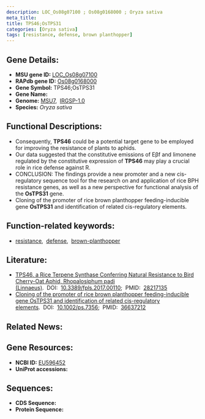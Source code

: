 ```yaml
---
description: LOC_Os08g07100 ; Os08g0168000 ; Oryza sativa
meta_title:
title: TPS46;OsTPS31
categories: [Oryza sativa]
tags: [resistance, defense, brown planthopper]
---
```


## Gene Details:
- **MSU gene ID:** [LOC_Os08g07100](http://rice.uga.edu/cgi-bin/ORF_infopage.cgi?orf=LOC_Os08g07100)  
- **RAPdb gene ID:** [Os08g0168000](https://rapdb.dna.affrc.go.jp/locus/?name=Os08g0168000)  
- **Gene Symbol:** TPS46;OsTPS31
- **Gene Name:**
- **Genome:**  [MSU7](http://rice.uga.edu/),&nbsp;&nbsp;[IRGSP-1.0](https://rapdb.dna.affrc.go.jp/download/irgsp1.html)
- **Species:** *Oryza sativa*

## Functional Descriptions:
   - Consequently, **TPS46** could be a potential target gene to be employed for improving the resistance of plants to aphids.
   - Our data suggested that the constitutive emissions of Eβf and limonene regulated by the constitutive expression of **TPS46** may play a crucial role in rice defense against R.
   - CONCLUSION: The findings provide a new promoter and a new cis-regulatory sequence tool for the research on and application of rice BPH resistance genes, as well as a new perspective for functional analysis of the **OsTPS31** gene.
   - Cloning of the promoter of rice brown planthopper feeding-inducible gene **OsTPS31** and identification of related cis-regulatory elements.

## Function-related keywords:
   - [resistance](/tags/resistance/),&nbsp;&nbsp;[defense](/tags/defense/),&nbsp;&nbsp;[brown-planthopper](/tags/brown-planthopper/)

## Literature:
   - [TPS46, a Rice Terpene Synthase Conferring Natural Resistance to Bird Cherry-Oat Aphid, Rhopalosiphum padi (Linnaeus)](https://www.doi.org/10.3389/fpls.2017.00110).&nbsp;&nbsp;DOI:&nbsp;&nbsp;[10.3389/fpls.2017.00110](https://www.doi.org/10.3389/fpls.2017.00110);&nbsp;&nbsp;PMID:&nbsp;&nbsp;[28217135](https://pubmed.ncbi.nlm.nih.gov/28217135/)
   - [Cloning of the promoter of rice brown planthopper feeding-inducible gene OsTPS31 and identification of related cis-regulatory elements](https://www.doi.org/10.1002/ps.7356).&nbsp;&nbsp;DOI:&nbsp;&nbsp;[10.1002/ps.7356](https://www.doi.org/10.1002/ps.7356);&nbsp;&nbsp;PMID:&nbsp;&nbsp;[36637212](https://pubmed.ncbi.nlm.nih.gov/36637212/)

## Related News:

## Gene Resources:
- **NCBI ID:**  [EU596452](http://www.ncbi.nlm.nih.gov/nuccore/EU596452)
- **UniProt accessions:** [](https://www.uniprot.org/uniprotkb//entry)

## Sequences:
- **CDS Sequence:**
- **Protein Sequence:**
